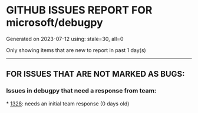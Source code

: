 
# GITHUB ISSUES REPORT FOR microsoft/debugpy


Generated on 2023-07-12 using: stale=30, all=0


Only showing items that are new to report in past 1 day(s)


---

## FOR ISSUES THAT ARE NOT MARKED AS BUGS:


### Issues in debugpy that need a response from team:


\* [1328](https://github.com/microsoft/debugpy/issues/1328 "View thread state in debugger without breakpoints"): needs an initial team response (0 days old)
